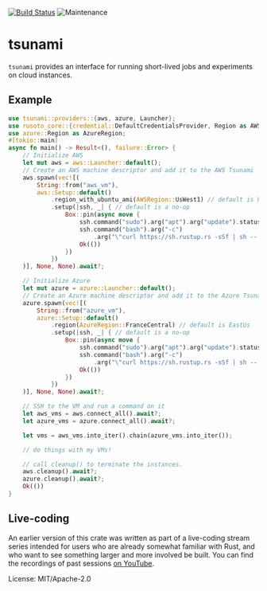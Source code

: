 [![Build Status](https://travis-ci.org/jonhoo/tsunami.svg?branch=master)](https://travis-ci.org/jonhoo/tsunami)
![Maintenance](https://img.shields.io/badge/maintenance-passively--maintained-yellowgreen.svg)

# tsunami

`tsunami` provides an interface for running short-lived jobs and experiments on cloud
instances.

## Example

```rust
use tsunami::providers::{aws, azure, Launcher};
use rusoto_core::{credential::DefaultCredentialsProvider, Region as AWSRegion};
use azure::Region as AzureRegion;
#[tokio::main]
async fn main() -> Result<(), failure::Error> {
    // Initialize AWS
    let mut aws = aws::Launcher::default();
    // Create an AWS machine descriptor and add it to the AWS Tsunami
    aws.spawn(vec![(
        String::from("aws_vm"),
        aws::Setup::default()
            .region_with_ubuntu_ami(AWSRegion::UsWest1) // default is UsEast1
            .setup(|ssh, _| { // default is a no-op
                Box::pin(async move {
                    ssh.command("sudo").arg("apt").arg("update").status().await?;
                    ssh.command("bash").arg("-c")
                        .arg("\"curl https://sh.rustup.rs -sSf | sh -- -y\"").status().await?;
                    Ok(())
                })
            })
    )], None, None).await?;

    // Initialize Azure
    let mut azure = azure::Launcher::default();
    // Create an Azure machine descriptor and add it to the Azure Tsunami
    azure.spawn(vec![(
        String::from("azure_vm"),
        azure::Setup::default()
            .region(AzureRegion::FranceCentral) // default is EastUs
            .setup(|ssh, _| { // default is a no-op
                Box::pin(async move {
                    ssh.command("sudo").arg("apt").arg("update").status().await?;
                    ssh.command("bash").arg("-c")
                        .arg("\"curl https://sh.rustup.rs -sSf | sh -- -y\"").status().await?;
                    Ok(())
                })
            })
    )], None, None).await?;

    // SSH to the VM and run a command on it
    let aws_vms = aws.connect_all().await?;
    let azure_vms = azure.connect_all().await?;

    let vms = aws_vms.into_iter().chain(azure_vms.into_iter());

    // do things with my VMs!

    // call cleanup() to terminate the instances.
    aws.cleanup().await?;
    azure.cleanup().await?;
    Ok(())
}
```

## Live-coding

An earlier version of this crate was written as part of a live-coding stream series intended for users who
are already somewhat familiar with Rust, and who want to see something larger and more involved
be built. You can find the recordings of past sessions [on
YouTube](https://www.youtube.com/playlist?list=PLqbS7AVVErFgY2faCIYjJZv_RluGkTlKt).

License: MIT/Apache-2.0
